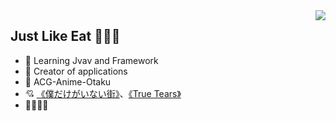 <img align="right" src="https://github-readme-stats.vercel.app/api?username=antigenMHC&show_icons=true&icon_color=CE1D2D&text_color=718096&bg_color=ffffff&hide_title=true" />

##  Just Like Eat 🌭🌮🌯

- :orange_book: Learning Jvav and Framework
- :hammer: Creator of applications
- 👴 ACG-Anime-Otaku
- 💘 [《僕だけがいない街》](https://www.bilibili.com/bangumi/play/ss3096/?from=search&seid=14813002507578755360)、[《True Tears》](https://www.bilibili.com/bangumi/play/ss2910/?from=search&seid=12856244231300800600)
- 🤺🤺🤺🤺

